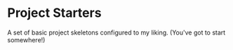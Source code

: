 # Project Starters

A set of basic project skeletons configured to my liking. (You've got to start somewhere!)
